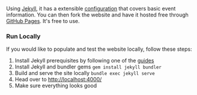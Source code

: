 
 Using [Jekyll][jekyll], it has a extensible [configuration][config] that covers basic event information. You can then fork the website and have it hosted free through [GitHub Pages][github-pages]. It's free to use.

[jekyll]: https://jekyllrb.com
[config]: _config.yml
[github-pages]: https://pages.github.com

### Run Locally

If you would like to populate and test the website locally, follow these steps:

1. Install Jekyll prerequisites by following one of the [guides][jekyll-guides]
2. Install Jekyll and bundler gems `gem install jekyll bundler`
3. Build and serve the site locally `bundle exec jekyll serve`
4. Head over to [http://localhost:4000/][localhost]
5. Make sure everything looks good 

[jekyll-guides]: https://jekyllrb.com/docs/installation/
[localhost]: http://localhost:4000/
